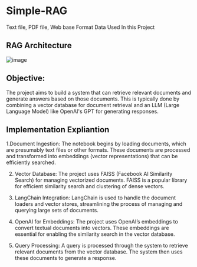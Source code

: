 # Simple-RAG
Text file, PDF file, Web base Format Data Used In this Project
## RAG Architecture
![image](https://github.com/user-attachments/assets/ece7db3b-aabd-457f-986c-c92b33f9f00f)
## Objective:
The project aims to build a system that can retrieve relevant documents and generate answers based on those documents. This is typically done by combining a vector database for document retrieval and an LLM (Large Language Model) like OpenAI's GPT for generating responses.

## Implementation Expliantion
1.Document Ingestion:
The notebook begins by loading documents, which are presumably text files or other formats. These documents are processed and transformed into embeddings (vector representations) that can be efficiently searched.

2. Vector Database:
The project uses FAISS (Facebook AI Similarity Search) for managing vectorized documents. FAISS is a popular library for efficient similarity search and clustering of dense vectors.

3. LangChain Integration:
LangChain is used to handle the document loaders and vector stores, streamlining the process of managing and querying large sets of documents.

4. OpenAI for Embeddings:
The project uses OpenAI’s embeddings to convert textual documents into vectors. These embeddings are essential for enabling the similarity search in the vector database.

5. Query Processing:
A query is processed through the system to retrieve relevant documents from the vector database. The system then uses these documents to generate a response.
